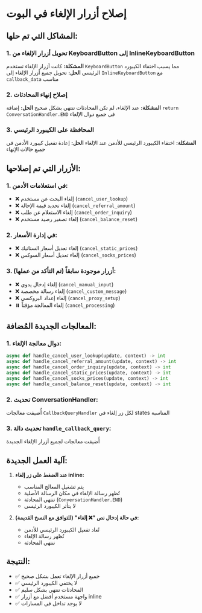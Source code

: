 # إصلاح أزرار الإلغاء في البوت

## المشاكل التي تم حلها:

### 1. تحويل أزرار الإلغاء من KeyboardButton إلى InlineKeyboardButton
**المشكلة:** كانت أزرار الإلغاء تستخدم `KeyboardButton` مما يسبب اختفاء الكيبورد الرئيسي
**الحل:** تحويل جميع أزرار الإلغاء إلى `InlineKeyboardButton` مع `callback_data` مناسب

### 2. إصلاح إنهاء المحادثات
**المشكلة:** عند الإلغاء، لم تكن المحادثات تنتهي بشكل صحيح
**الحل:** إضافة `return ConversationHandler.END` في جميع دوال الإلغاء

### 3. المحافظة على الكيبورد الرئيسي
**المشكلة:** اختفاء الكيبورد الرئيسي للأدمن عند الإلغاء
**الحل:** إعادة تفعيل كيبورد الأدمن في جميع حالات الإنهاء

## الأزرار التي تم إصلاحها:

### 1. في استعلامات الأدمن:
- ❌ إلغاء البحث عن مستخدم (`cancel_user_lookup`)
- ❌ إلغاء تحديد قيمة الإحالة (`cancel_referral_amount`)
- ❌ إلغاء الاستعلام عن طلب (`cancel_order_inquiry`)
- ❌ إلغاء تصفير رصيد مستخدم (`cancel_balance_reset`)

### 2. في إدارة الأسعار:
- ❌ إلغاء تعديل أسعار الستاتيك (`cancel_static_prices`)
- ❌ إلغاء تعديل أسعار السوكس (`cancel_socks_prices`)

### 3. أزرار موجودة سابقاً (تم التأكد من عملها):
- ❌ إلغاء إدخال يدوي (`cancel_manual_input`)
- ❌ إلغاء رسالة مخصصة (`cancel_custom_message`)
- ❌ إلغاء إعداد البروكسي (`cancel_proxy_setup`)
- ⏸️ إلغاء المعالجة مؤقتاً (`cancel_processing`)

## المعالجات الجديدة المُضافة:

### 1. دوال معالجة الإلغاء:
```python
async def handle_cancel_user_lookup(update, context) -> int
async def handle_cancel_referral_amount(update, context) -> int  
async def handle_cancel_order_inquiry(update, context) -> int
async def handle_cancel_static_prices(update, context) -> int
async def handle_cancel_socks_prices(update, context) -> int
async def handle_cancel_balance_reset(update, context) -> int
```

### 2. تحديث ConversationHandler:
أُضيفت معالجات `CallbackQueryHandler` لكل زر إلغاء في states المناسبة

### 3. تحديث دالة `handle_callback_query`:
أُضيفت معالجات لجميع أزرار الإلغاء الجديدة

## آلية العمل الجديدة:

1. **عند الضغط على زر إلغاء inline:**
   - يتم تشغيل المعالج المناسب
   - تُظهر رسالة الإلغاء في مكان الرسالة الأصلية
   - تنتهي المحادثة (`ConversationHandler.END`)
   - لا يتأثر الكيبورد الرئيسي

2. **في حالة إدخال نص "❌ إلغاء" (للتوافق مع النسخ القديمة):**
   - تُعاد تفعيل الكيبورد الرئيسي للأدمن
   - تُظهر رسالة الإلغاء
   - تنتهي المحادثة

## النتيجة:
- ✅ جميع أزرار الإلغاء تعمل بشكل صحيح
- ✅ لا يختفي الكيبورد الرئيسي
- ✅ المحادثات تنتهي بشكل سليم
- ✅ واجهة مستخدم أفضل مع أزرار inline
- ✅ لا يوجد تداخل في المسارات